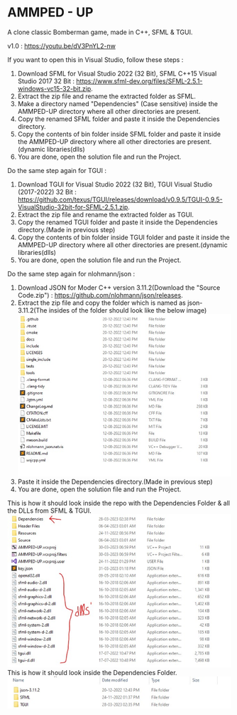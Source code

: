 # AMMPED - UP
A clone classic Bomberman game, made in C++, SFML & TGUI.

v1.0 : https://youtu.be/dV3PnYL2-nw

If you want to open this in Visual Studio, follow these steps :
1. Download SFML for Visual Studio 2022 (32 Bit), SFML C++15 Visual Studio 2017 32 Bit : https://www.sfml-dev.org/files/SFML-2.5.1-windows-vc15-32-bit.zip.
2. Extract the zip file and rename the extracted folder as SFML.
3. Make a directory named "Dependencies" (Case sensitive) inside the AMMPED-UP directory where all other directories are present.
4. Copy the renamed SFML folder and paste it inside the Dependencies directory.
5. Copy the contents of bin folder inside SFML folder and paste it inside the AMMPED-UP directory where all other directories are present.(dynamic libraries(dlls)
6. You are done, open the solution file and run the Project.

Do the same step again for TGUI :
1. Download TGUI for Visual Studio 2022 (32 Bit), TGUI Visual Studio (2017-2022) 32 Bit : https://github.com/texus/TGUI/releases/download/v0.9.5/TGUI-0.9.5-VisualStudio-32bit-for-SFML-2.5.1.zip.
2. Extract the zip file and rename the extracted folder as TGUI.
3. Copy the renamed TGUI folder and paste it inside the Dependencies directory.(Made in previous step)
4. Copy the contents of bin folder inside TGUI folder and paste it inside the AMMPED-UP directory where all other directories are present.(dynamic libraries(dlls)
5. You are done, open the solution file and run the Project.

Do the same step again for nlohmann/json :
1. Download JSON for Moder C++ version 3.11.2(Download the "Source Code.zip") : https://github.com/nlohmann/json/releases.
2. Extract the zip file and copy the folder which is named as json-3.11.2(The insides of the folder should look like the below image)
![output](https://raw.githubusercontent.com/abhayMore/AMMPED-UP/master/ReadMeFiles/InsideJSON.jpg)
3. Paste it inside the Dependencies directory.(Made in previous step)
5. You are done, open the solution file and run the Project.

This is how it should look inside the repo with the Dependencies Folder & all the DLLs from SFML & TGUI.
![output](https://raw.githubusercontent.com/abhayMore/AMMPED-UP/master/ReadMeFiles/Dependencies&Dlls.jpg)
This is how it should look inside the Dependencies Folder.
![output](https://raw.githubusercontent.com/abhayMore/AMMPED-UP/master/ReadMeFiles/Content.jpg)
